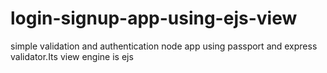 # login-signup-app-using-ejs-view
simple validation and authentication node app using passport and express validator.Its view engine is ejs
 
